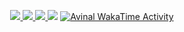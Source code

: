 <p align="center">
  <a href="https://artifacthub.io/packages/search?repo=nicholaswilde">
    <img src="https://img.shields.io/endpoint?url=https://artifacthub.io/badge/repository/nicholaswilde&style=for-the-badge" />
  </a>
  <a href="https://hub.docker.com/u/nicholaswilde">
    <img src="https://img.shields.io/static/v1.svg?color=384d54&labelColor=0db7ed&logoColor=ffffff&label=Docker%20Hub&message=nicholaswilde&logo=docker&style=for-the-badge" />
  </a>
  <a href="https://quay.io/user/nicholaswilde">
    <img src="https://img.shields.io/static/v1.svg?color=AAAAAA&labelColor=EE0000&logoColor=ffffff&label=Quay&message=nicholaswilde&logo=red%20hat&style=for-the-badge" />
  </a>
  <img src="https://github-readme-stats.vercel.app/api?username=nicholaswilde&show_icons=true&theme=dark&count_private=true&hide=stars" />
  <a href="https://wakatime.com/@nicholaswilde">
  <img
     src="https://github-readme-stats.vercel.app/api/wakatime?username=nicholaswilde&show_icons=true&theme=dark&count_private=true&hide=stars"
     alt="Avinal WakaTime Activity"
  />
  </a>
</p>
